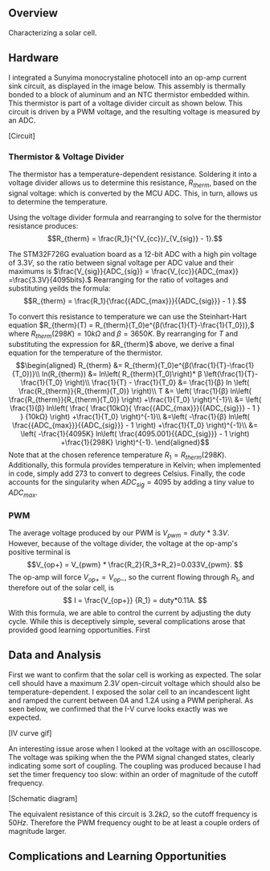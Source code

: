 ## Overview
Characterizing a solar cell.
## Hardware
I integrated a Sunyima monocrystaline photocell into an op-amp current sink circuit, as displayed in the image below. This assembly is thermally bonded to a block of aluminum and an NTC thermistor embedded within. This thermistor is part of a voltage divider circuit as shown below. This circuit is driven by a PWM voltage, and the resulting voltage is measured by an ADC.

[Circuit]

### Thermistor & Voltage Divider

The thermistor has a temperature-dependent resistance. Soldering it into a voltage divider allows us to determine this resistance, $R_{therm}$, based on the signal voltage: which is converted by the MCU ADC. This, in turn, allows us to determine the temperature. 

 Using the voltage divider formula and rearranging to solve for the thermistor resistance produces:
$$R_{therm} = \frac{R_1}{^{V_{cc}}/_{V_{sig}} - 1}.$$

The STM32F726G evaluation board as a 12-bit ADC with a high pin voltage of $3.3 V$, so the ratio between signal voltage per ADC value and their maximums is $\frac{V_{sig}}{ADC_{sig}} = \frac{V_{cc}}{ADC_{max}} =\frac{3.3V}{4095bits}.$ Rearranging for the ratio of voltages and substituting yeilds the formula:
$$R_{therm} = \frac{R_1}{\frac{{ADC_{max}}}{{ADC_{sig}}} - 1 }.$$

To convert this resistance to temperature we can use the Steinhart-Hart equation $R_{therm}(T) = R_{therm}(T_0)e^{β(\frac{1}{T}-\frac{1}{T_0})},$ where $R_{therm}(298K)=10kΩ$ and $β = 3650K.$ By rearranging for $T$ and substituting the expression for &R_{therm}$ above, we derive a final equation for the temperature of the thermistor. 
$$\begin{aligned} 
R_{therm} &= R_{therm}(T_0)e^{β(\frac{1}{T}-\frac{1}{T_0})}\\
ln(R_{therm}) 	&= ln\left( R_{therm}(T_0)\right)* β \left(\frac{1}{T}-\frac{1}{T_0} \right)\\
\frac{1}{T}   -   \frac{1}{T_0}    &=   \frac{1}{β}   ln   \left(   \frac{R_{therm}}{R_{therm}(T_0)}   \right)\\
 T &= \left(   \frac{1}{β} ln\left(   \frac{R_{therm}}{R_{therm}(T_0)}   \right)  +\frac{1}{T_0} \right)^{-1}\\
 &= \left(   \frac{1}{β} ln\left(   \frac{ \frac{10kΩ}{   \frac{{ADC_{max}}}{{ADC_{sig}}}   - 1 } }   {10kΩ}   \right)  +\frac{1}{T_0} \right)^{-1}\\
 &=\left(   -\frac{1}{β} ln\left(   \frac{{ADC_{max}}}{{ADC_{sig}}}    - 1 \right)  +\frac{1}{T_0} \right)^{-1}\\
 &= \left(   -\frac{1}{4095K} ln\left(   \frac{4095.001}{{ADC_{sig}}}    - 1 \right)  +\frac{1}{298K} \right)^{-1}.
\end{aligned}$$
Note that at the chosen reference temperature $R_1=R_{therm}(298K)$. Additionally, this formula provides temperature in Kelvin; when implemented in code, simply add $273$ to convert to degrees Celsius. Finally, the code accounts for the singularity when $ADC_{sig}=4095$ by adding a tiny value to $ADC_{max}$. 

### PWM

The average voltage produced by our PWM is $V_{pwm} = duty * 3.3V.$ However, because of the voltage divider, the voltage at the op-amp's positive terminal is 
$$V_{op+} = V_{pwm} * \frac{R_2}{R_3+R_2}=0.033V_{pwm}. $$
The op-amp will force $V_{op+} = V_{op-},$ so the current flowing through $R_1,$ and therefore out of the solar cell, is
$$
I = \frac{V_{op+}} {R_1} = duty*0.11A.
$$ 
With this formula, we are able to control the current by adjusting the duty cycle. While this is deceptively simple, several complications arose that provided good learning opportunities. First 

## Data and Analysis
First we want to confirm that the solar cell is working as expected. The solar cell should have a maximum $2.3V$ open-circuit voltage which should also be temperature-dependent. I exposed the solar cell to an incandescent light and ramped the current between $0A$ and $1.2A$ using a PWM peripheral. As seen below, we confirmed that the I-V curve looks exactly was we expected. 

[IV curve gif]

An interesting issue arose when I looked at the voltage with an oscilloscope. The voltage was spiking when the the PWM signal changed states, clearly indicating some sort of coupling. The coupling was produced because I had set the timer frequency too slow: within an order of magnitude of the cutoff frequency. 

[Schematic diagram]

The equivalent resistance of this circuit is $3.2kΩ,$ so the cutoff frequency is $50Hz.$ Therefore the PWM frequency ought to be at least a couple orders of magnitude larger. 

## Complications and Learning Opportunities



